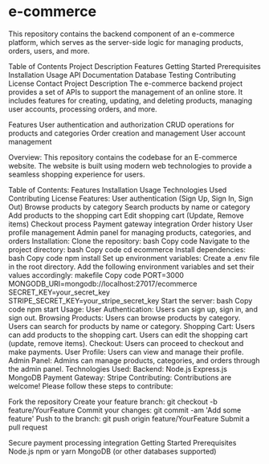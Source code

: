 # e-commerce
This repository contains the backend component of an e-commerce platform, which serves as the server-side logic for managing products, orders, users, and more.

Table of Contents
Project Description
Features
Getting Started
Prerequisites
Installation
Usage
API Documentation
Database
Testing
Contributing
License
Contact
Project Description
The e-commerce backend project provides a set of APIs to support the management of an online store. It includes features for creating, updating, and deleting products, managing user accounts, processing orders, and more.

Features
User authentication and authorization
CRUD operations for products and categories
Order creation and management
User account management



Overview:
This repository contains the codebase for an E-commerce website. The website is built using modern web technologies to provide a seamless shopping experience for users.

Table of Contents:
Features
Installation
Usage
Technologies Used
Contributing
License
Features:
User authentication (Sign Up, Sign In, Sign Out)
Browse products by category
Search products by name or category
Add products to the shopping cart
Edit shopping cart (Update, Remove items)
Checkout process
Payment gateway integration
Order history
User profile management
Admin panel for managing products, categories, and orders
Installation:
Clone the repository:
bash
Copy code
Navigate to the project directory:
bash
Copy code
cd ecommerce
Install dependencies:
bash
Copy code
npm install
Set up environment variables:
Create a .env file in the root directory.
Add the following environment variables and set their values accordingly:
makefile
Copy code
PORT=3000
MONGODB_URI=mongodb://localhost:27017/ecommerce
SECRET_KEY=your_secret_key
STRIPE_SECRET_KEY=your_stripe_secret_key
Start the server:
bash
Copy code
npm start
Usage:
User Authentication:
Users can sign up, sign in, and sign out.
Browsing Products:
Users can browse products by category.
Users can search for products by name or category.
Shopping Cart:
Users can add products to the shopping cart.
Users can edit the shopping cart (update, remove items).
Checkout:
Users can proceed to checkout and make payments.
User Profile:
Users can view and manage their profile.
Admin Panel:
Admins can manage products, categories, and orders through the admin panel.
Technologies Used:
Backend:
Node.js
Express.js
MongoDB
Payment Gateway:
Stripe
Contributing:
Contributions are welcome! Please follow these steps to contribute:

Fork the repository
Create your feature branch: git checkout -b feature/YourFeature
Commit your changes: git commit -am 'Add some feature'
Push to the branch: git push origin feature/YourFeature
Submit a pull request






Secure payment processing integration
Getting Started
Prerequisites
Node.js
npm or yarn
MongoDB (or other databases supported)
